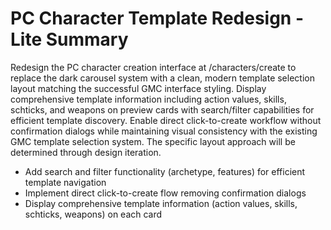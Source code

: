 # PC Character Template Redesign - Lite Summary

Redesign the PC character creation interface at /characters/create to replace the dark carousel system with a clean, modern template selection layout matching the successful GMC interface styling. Display comprehensive template information including action values, skills, schticks, and weapons on preview cards with search/filter capabilities for efficient template discovery. Enable direct click-to-create workflow without confirmation dialogs while maintaining visual consistency with the existing GMC template selection system. The specific layout approach will be determined through design iteration.

- Add search and filter functionality (archetype, features) for efficient template navigation
- Implement direct click-to-create flow removing confirmation dialogs
- Display comprehensive template information (action values, skills, schticks, weapons) on each card